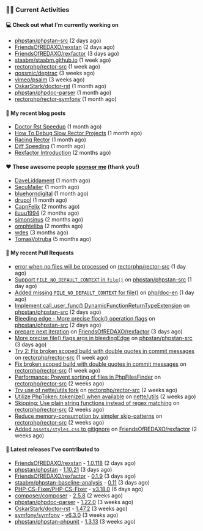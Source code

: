 ### 👨‍💻 Current Activities


#### 💻 Check out what I'm currently working on

- [phpstan/phpstan-src](https://github.com/phpstan/phpstan-src) (2 days ago)
- [FriendsOfREDAXO/rexstan](https://github.com/FriendsOfREDAXO/rexstan) (2 days ago)
- [FriendsOfREDAXO/rexfactor](https://github.com/FriendsOfREDAXO/rexfactor) (3 days ago)
- [staabm/staabm.github.io](https://github.com/staabm/staabm.github.io) (1 week ago)
- [rectorphp/rector-src](https://github.com/rectorphp/rector-src) (1 week ago)
- [qossmic/deptrac](https://github.com/qossmic/deptrac) (3 weeks ago)
- [vimeo/psalm](https://github.com/vimeo/psalm) (3 weeks ago)
- [OskarStark/doctor-rst](https://github.com/OskarStark/doctor-rst) (1 month ago)
- [phpstan/phpdoc-parser](https://github.com/phpstan/phpdoc-parser) (1 month ago)
- [rectorphp/rector-symfony](https://github.com/rectorphp/rector-symfony) (1 month ago)


#### 📜 My recent blog posts

- [Doctor Rst Speedup](https://staabm.github.io/2023/05/18/doctor-rst-speedup.html) (1 month ago)
- [How To Debug Slow Rector Projects](https://staabm.github.io/2023/05/10/how-to-debug-slow-rector-projects.html) (1 month ago)
- [Racing Rector](https://staabm.github.io/2023/05/06/racing-rector.html) (1 month ago)
- [Diff Speeding](https://staabm.github.io/2023/05/01/diff-speeding.html) (1 month ago)
- [Rexfactor Introduction](https://staabm.github.io/2023/04/09/rexfactor-introduction.html) (2 months ago)


#### ❤️ These awesome people [sponsor me](https://github.com/sponsors/staabm) (thank you!)

- [DaveLiddament](https://github.com/DaveLiddament) (1 month ago)
- [SecuMailer](https://github.com/SecuMailer) (1 month ago)
- [bluehorndigital](https://github.com/bluehorndigital) (1 month ago)
- [drupol](https://github.com/drupol) (1 month ago)
- [CapnFelix](https://github.com/CapnFelix) (2 months ago)
- [iluuu1994](https://github.com/iluuu1994) (2 months ago)
- [simonsinus](https://github.com/simonsinus) (2 months ago)
- [omphteliba](https://github.com/omphteliba) (2 months ago)
- [wdes](https://github.com/wdes) (3 months ago)
- [TomasVotruba](https://github.com/TomasVotruba) (5 months ago)


#### 🔨 My recent Pull Requests

- [error when no files will be processed](https://github.com/rectorphp/rector-src/pull/4326) on [rectorphp/rector-src](https://github.com/rectorphp/rector-src) (1 day ago)
- [Support `FILE_NO_DEFAULT_CONTEXT` in `file()`](https://github.com/phpstan/phpstan-src/pull/2482) on [phpstan/phpstan-src](https://github.com/phpstan/phpstan-src) (1 day ago)
- [Added missing `FILE_NO_DEFAULT_CONTEXT` for file()](https://github.com/php/doc-en/pull/2540) on [php/doc-en](https://github.com/php/doc-en) (1 day ago)
- [Implement call_user_func() DynamicFunctionReturnTypeExtension](https://github.com/phpstan/phpstan-src/pull/2479) on [phpstan/phpstan-src](https://github.com/phpstan/phpstan-src) (2 days ago)
- [Bleeding edge - More precise flock() operation flags](https://github.com/phpstan/phpstan-src/pull/2477) on [phpstan/phpstan-src](https://github.com/phpstan/phpstan-src) (2 days ago)
- [prepare next iteration](https://github.com/FriendsOfREDAXO/rexfactor/pull/92) on [FriendsOfREDAXO/rexfactor](https://github.com/FriendsOfREDAXO/rexfactor) (3 days ago)
- [More precise file() flags args in bleedingEdge](https://github.com/phpstan/phpstan-src/pull/2476) on [phpstan/phpstan-src](https://github.com/phpstan/phpstan-src) (3 days ago)
- [Try 2: Fix broken scoped build with double quotes in commit messages](https://github.com/rectorphp/rector-src/pull/4178) on [rectorphp/rector-src](https://github.com/rectorphp/rector-src) (1 week ago)
- [Fix broken scoped build with double quotes in commit messages](https://github.com/rectorphp/rector-src/pull/4175) on [rectorphp/rector-src](https://github.com/rectorphp/rector-src) (1 week ago)
- [Performance: Prevent sorting of files in PhpFilesFinder](https://github.com/rectorphp/rector-src/pull/4164) on [rectorphp/rector-src](https://github.com/rectorphp/rector-src) (2 weeks ago)
- [Try use of nette/utils fork](https://github.com/rectorphp/rector-src/pull/4158) on [rectorphp/rector-src](https://github.com/rectorphp/rector-src) (2 weeks ago)
- [Utilize PhpToken::tokenize() when available](https://github.com/nette/utils/pull/296) on [nette/utils](https://github.com/nette/utils) (2 weeks ago)
- [Skipping: Use plain string functions instead of regex matching](https://github.com/rectorphp/rector-src/pull/4153) on [rectorphp/rector-src](https://github.com/rectorphp/rector-src) (2 weeks ago)
- [Reduce memory-consumption by simpler skip-patterns](https://github.com/rectorphp/rector-src/pull/4152) on [rectorphp/rector-src](https://github.com/rectorphp/rector-src) (2 weeks ago)
- [Added `assets/styles.css` to gitignore](https://github.com/FriendsOfREDAXO/rexfactor/pull/89) on [FriendsOfREDAXO/rexfactor](https://github.com/FriendsOfREDAXO/rexfactor) (2 weeks ago)


#### 🔭 Latest releases I've contributed to

- [FriendsOfREDAXO/rexstan](https://github.com/FriendsOfREDAXO/rexstan) - [1.0.118](https://github.com/FriendsOfREDAXO/rexstan/releases/tag/1.0.118) (2 days ago)
- [phpstan/phpstan](https://github.com/phpstan/phpstan) - [1.10.21](https://github.com/phpstan/phpstan/releases/tag/1.10.21) (3 days ago)
- [FriendsOfREDAXO/rexfactor](https://github.com/FriendsOfREDAXO/rexfactor) - [0.1.9](https://github.com/FriendsOfREDAXO/rexfactor/releases/tag/0.1.9) (3 days ago)
- [staabm/phpstan-baseline-analysis](https://github.com/staabm/phpstan-baseline-analysis) - [0.11](https://github.com/staabm/phpstan-baseline-analysis/releases/tag/0.11) (3 days ago)
- [PHP-CS-Fixer/PHP-CS-Fixer](https://github.com/PHP-CS-Fixer/PHP-CS-Fixer) - [v3.18.0](https://github.com/PHP-CS-Fixer/PHP-CS-Fixer/releases/tag/v3.18.0) (6 days ago)
- [composer/composer](https://github.com/composer/composer) - [2.5.8](https://github.com/composer/composer/releases/tag/2.5.8) (2 weeks ago)
- [phpstan/phpdoc-parser](https://github.com/phpstan/phpdoc-parser) - [1.22.0](https://github.com/phpstan/phpdoc-parser/releases/tag/1.22.0) (3 weeks ago)
- [OskarStark/doctor-rst](https://github.com/OskarStark/doctor-rst) - [1.47.2](https://github.com/OskarStark/doctor-rst/releases/tag/1.47.2) (3 weeks ago)
- [symfony/symfony](https://github.com/symfony/symfony) - [v6.3.0](https://github.com/symfony/symfony/releases/tag/v6.3.0) (3 weeks ago)
- [phpstan/phpstan-phpunit](https://github.com/phpstan/phpstan-phpunit) - [1.3.13](https://github.com/phpstan/phpstan-phpunit/releases/tag/1.3.13) (3 weeks ago)
